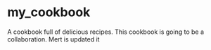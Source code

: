 # my_cookbook
A cookbook full of delicious recipes.
This cookbook is going to be a collaboration. 
Mert is updated it